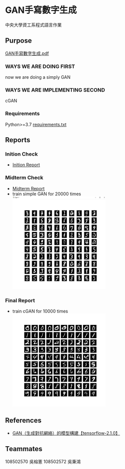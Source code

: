 # GAN手寫數字生成

中央大學資工系程式語言作業

## Purpose

[GAN手寫數字生成.pdf](/hw/GAN手寫數字生成.pdf)

### WAYS WE ARE DOING FIRST

now we are doing a simply GAN

### WAYS WE ARE IMPLEMENTING SECOND

cGAN

### Requirements

Python>=3.7
[requirements.txt](/requirements.txt)

## Reports

### Inition Check

- [Inition Report](/ans/inition/程式語言-期末報告分組_第12組.pdf)

### Midterm Check

- [Midterm Report](/ans/midterm/GAN手寫數字生成_第12組.pdf)
- train simple GAN for 20000 times<br><img src="/ans/midterm/gan.png" width="300" height="300" title="gan-20000">

### Final Report
- train cGAN for 10000 times<br><img src="/ans/final/cgan-10000.png" width="300" height="300" title="cgan-10000">
<!-- - train cGAN for 50000 times<br><img src="/ans/final/cgan-50000.png" width="300" height="300" title="cgan-50000">
- train cGAN for 100000 times<br><img src="/ans/final/cgan-100000.png" width="300" height="300" title="cgan-100000"> -->

## References

- [GAN（生成對抗網絡）的模型構建【tensorflow-2.1.0】](https://blog.csdn.net/gdhy9064/article/details/104106500)

## Teammates

108502570 吳榕憲
108502572 吳秉鴻
